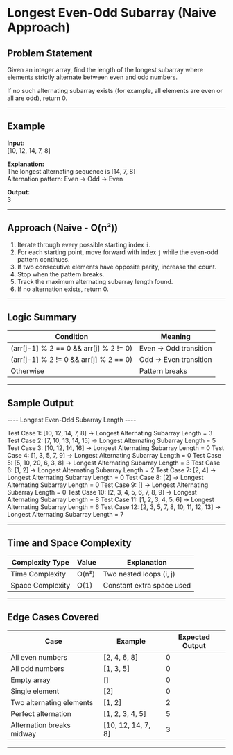 # Longest Even-Odd Subarray (Naive Approach)

## Problem Statement
Given an integer array, find the length of the longest subarray where elements strictly alternate between even and odd numbers.

If no such alternating subarray exists (for example, all elements are even or all are odd), return 0.

---

## Example
**Input:**  
[10, 12, 14, 7, 8]

**Explanation:**  
The longest alternating sequence is [14, 7, 8]  
Alternation pattern: Even → Odd → Even

**Output:**  
3

---

## Approach (Naive - O(n²))
1. Iterate through every possible starting index `i`.
2. For each starting point, move forward with index `j` while the even-odd pattern continues.
3. If two consecutive elements have opposite parity, increase the count.
4. Stop when the pattern breaks.
5. Track the maximum alternating subarray length found.
6. If no alternation exists, return 0.

---

## Logic Summary

| Condition | Meaning |
|------------|----------|
| (arr[j-1] % 2 == 0 && arr[j] % 2 != 0) | Even → Odd transition |
| (arr[j-1] % 2 != 0 && arr[j] % 2 == 0) | Odd → Even transition |
| Otherwise | Pattern breaks |

---

## Sample Output

---- Longest Even-Odd Subarray Length ----

Test Case 1: [10, 12, 14, 7, 8] → Longest Alternating Subarray Length = 3
Test Case 2: [7, 10, 13, 14, 15] → Longest Alternating Subarray Length = 5
Test Case 3: [10, 12, 14, 16] → Longest Alternating Subarray Length = 0
Test Case 4: [1, 3, 5, 7, 9] → Longest Alternating Subarray Length = 0
Test Case 5: [5, 10, 20, 6, 3, 8] → Longest Alternating Subarray Length = 3
Test Case 6: [1, 2] → Longest Alternating Subarray Length = 2
Test Case 7: [2, 4] → Longest Alternating Subarray Length = 0
Test Case 8: [2] → Longest Alternating Subarray Length = 0
Test Case 9: [] → Longest Alternating Subarray Length = 0
Test Case 10: [2, 3, 4, 5, 6, 7, 8, 9] → Longest Alternating Subarray Length = 8
Test Case 11: [1, 2, 3, 4, 5, 6] → Longest Alternating Subarray Length = 6
Test Case 12: [2, 3, 5, 7, 8, 10, 11, 12, 13] → Longest Alternating Subarray Length = 7


---

## Time and Space Complexity

| Complexity Type | Value | Explanation |
|-----------------|--------|-------------|
| Time Complexity | O(n²) | Two nested loops (i, j) |
| Space Complexity | O(1) | Constant extra space used |

---

## Edge Cases Covered

| Case | Example | Expected Output |
|------|----------|----------------|
| All even numbers | [2, 4, 6, 8] | 0 |
| All odd numbers | [1, 3, 5] | 0 |
| Empty array | [] | 0 |
| Single element | [2] | 0 |
| Two alternating elements | [1, 2] | 2 |
| Perfect alternation | [1, 2, 3, 4, 5] | 5 |
| Alternation breaks midway | [10, 12, 14, 7, 8] | 3 |

---

